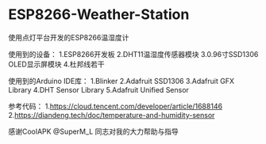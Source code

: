 # ESP8266-Weather-Station
使用点灯平台开发的ESP8266温湿度计

使用到的设备：
1.ESP8266开发板
2.DHT11温湿度传感器模块
3.0.96寸SSD1306 OLED显示屏模块
4.杜邦线若干

使用到的Arduino IDE库：
1.Blinker
2.Adafruit SSD1306
3.Adafruit GFX Library
4.DHT Sensor Library
5.Adafruit Unified Sensor

参考代码：
1.https://cloud.tencent.com/developer/article/1688146
2.https://diandeng.tech/doc/temperature-and-humidity-sensor

感谢CoolAPK @SuperM_L 同志对我的大力帮助与指导
